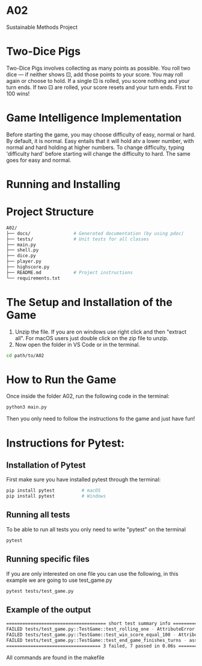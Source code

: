 # A02
Sustainable Methods Project

# Two-Dice Pigs

Two-Dice Pigs involves collecting as many points as possible.
You roll two dice — if neither shows ⚀, add those points to your score.
You may roll again or choose to hold.
If a single ⚀ is rolled, you score nothing and your turn ends.
If two ⚀ are rolled, your score resets and your turn ends.
First to 100 wins!

# Game Intelligence Implementation

Before starting the game, you may choose difficulty of easy, normal or hard.
By default, it is normal.
Easy entails that it will hold atv a lower number, with normal and hard holding at higher numbers. 
To change difficulty, typing 'difficulty hard' before starting will change the difficulty to hard.
The same goes for easy and normal.

# Running and Installing 


# Project Structure
```bash
A02/
├── docs/                # Generated documentation (by using pdoc)
├── tests/               # Unit tests for all classes 
├── main.py              
├── shell.py             
├── dice.py              
├── player.py            
├── highscore.py         
├── README.md            # Project instructions 
└── requirements.txt     
```

# The Setup and Installation of the Game
1. Unzip the file. If you are on windows use right click and then "extract all". For macOS users just double click on the zip file to unzip.
2. Now open the folder in VS Code or in the terminal.
```bash
cd path/to/A02
```

# How to Run the Game
Once inside the folder A02, run the following code in the terminal:
```bash
python3 main.py
```
Then you only need to follow the instructions fo the game and just have fun!

# Instructions for Pytest:

## Installation of Pytest
First make sure you have installed pytest through the terminal:

```bash
pip install pytest          # macOS
pip install pytest          # Windows
```

## Running all tests
To be able to run all tests you only need to write "pytest" on the terminal

```bash
pytest
```

## Running specific files
If you are only interested on one file you can use the following, in this example we are going to use test_game.py

```bash
pytest tests/test_game.py
```

## Example of the output
```bash
===================================== short test summary info =====================================
FAILED tests/test_game.py::TestGame::test_rolling_one - AttributeError: 'Game' object has no attribute 'current_turn_points'
FAILED tests/test_game.py::TestGame::test_win_score_equal_100 - AttributeError: 'Game' object has no attribute 'hold'
FAILED tests/test_game.py::TestGame::test_end_game_finishes_turns - assert 44 == 0
=================================== 3 failed, 7 passed in 0.06s ===================================
```

All commands are found in the makefile

